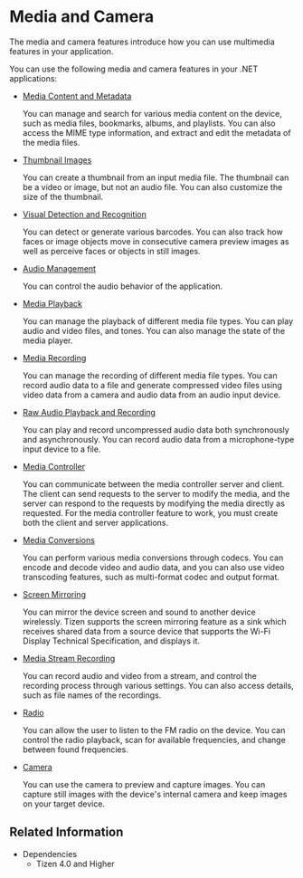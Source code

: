 # Media and Camera


The media and camera features introduce how you can use multimedia features in your application.

You can use the following media and camera features in your .NET applications:

-   [Media Content and Metadata](media-content-metadata.md)

    You can manage and search for various media content on the device, such as media files, bookmarks, albums, and playlists. You can also access the MIME type information, and extract and edit the metadata of the media files.

-   [Thumbnail Images](thumbnail-images.md)

    You can create a thumbnail from an input media file. The thumbnail can be a video or image, but not an audio file. You can also customize the size of the thumbnail.

-   [Visual Detection and Recognition](media-vision.md)

    You can detect or generate various barcodes. You can also track how faces or image objects move in consecutive camera preview images as well as perceive faces or objects in still images.

-   [Audio Management](audio.md)

    You can control the audio behavior of the application.

-   [Media Playback](media-playback.md)

    You can manage the playback of different media file types. You can play audio and video files, and tones. You can also manage the state of the media player.

-   [Media Recording](media-recording.md)

    You can manage the recording of different media file types. You can record audio data to a file and generate compressed video files using video data from a camera and audio data from an audio input device.

-   [Raw Audio Playback and Recording](raw-audio.md)

    You can play and record uncompressed audio data both synchronously and asynchronously. You can record audio data from a microphone-type input device to a file.

-   [Media Controller](media-controller.md)

    You can communicate between the media controller server and client. The client can send requests to the server to modify the media, and the server can respond to the requests by modifying the media directly as requested. For the media controller feature to work, you must create both the client and server applications.

-   [Media Conversions](media-conversions.md)

    You can perform various media conversions through codecs. You can encode and decode video and audio data, and you can also use video transcoding features, such as multi-format codec and output format.

-   [Screen Mirroring](screen-mirroring.md)

    You can mirror the device screen and sound to another device wirelessly. Tizen supports the screen mirroring feature as a sink which receives shared data from a source device that supports the Wi-Fi Display Technical Specification, and displays it.

-   [Media Stream Recording](stream-recorder.md)

    You can record audio and video from a stream, and control the recording process through various settings. You can also access details, such as file names of the recordings.

-   [Radio](radio.md)

    You can allow the user to listen to the FM radio on the device. You can control the radio playback, scan for available frequencies, and change between found frequencies.

-   [Camera](camera.md)

    You can use the camera to preview and capture images. You can capture still images with the device's internal camera and keep images on your target device.


## Related Information
* Dependencies
  -   Tizen 4.0 and Higher
